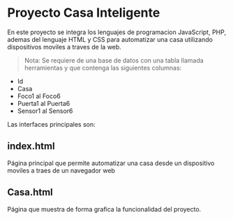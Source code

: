 # Proyecto Casa Inteligente

En este proyecto se integra los lenguajes de programacion JavaScript, PHP, ademas del lenguaje HTML y CSS para automatizar una casa utilizando dispositivos moviles a traves de la web.

> Nota: Se requiere de una base de datos con una tabla llamada herramientas y que contenga las siguientes columnas:
- Id
- Casa
- Foco1 al Foco6
- Puerta1 al Puerta6
- Sensor1 al Sensor6

Las interfaces principales son:
## index.html
Página principal que permite automatizar una casa desde un dispositivo moviles a traes de un navegador web
## Casa.html
Página que muestra de forma grafica la funcionalidad del proyecto.
